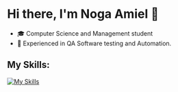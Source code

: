 # Hi there, I'm Noga Amiel 👋
* 🎓 Computer Science and Management student
* 🐞 Experienced in QA Software testing and Automation.

## My Skills:
[![My Skills](https://skillicons.dev/icons?i=java)](https://skillicons.dev)
